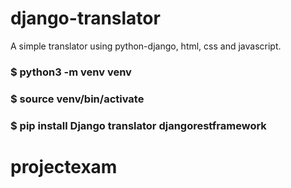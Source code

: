 # django-translator
A simple translator using python-django, html, css and javascript.
### $ python3 -m venv venv
### $ source venv/bin/activate
### $ pip install Django translator djangorestframework
# projectexam
